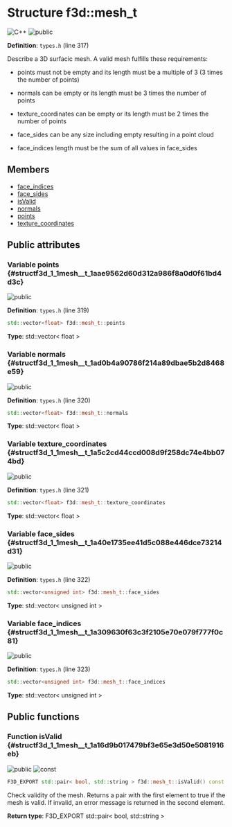 # Structure f3d::mesh\_t

![][C++]
![][public]

**Definition**: `types.h` (line 317)



Describe a 3D surfacic mesh. A valid mesh fulfills these requirements:
* points must not be empty and its length must be a multiple of 3 (3 times the number of points)

* normals can be empty or its length must be 3 times the number of points

* texture_coordinates can be empty or its length must be 2 times the number of points

* face_sides can be any size including empty resulting in a point cloud

* face_indices length must be the sum of all values in face_sides

## Members

* [face\_indices](structf3d_1_1mesh__t.md#structf3d_1_1mesh__t_1a309630f63c3f2105e70e079f777f0c81)
* [face\_sides](structf3d_1_1mesh__t.md#structf3d_1_1mesh__t_1a40e1735ee41d5c088e446dce73214d31)
* [isValid](structf3d_1_1mesh__t.md#structf3d_1_1mesh__t_1a16d9b017479bf3e65e3d50e5081916eb)
* [normals](structf3d_1_1mesh__t.md#structf3d_1_1mesh__t_1ad0b4a90786f214a89dbae5b2d8468e59)
* [points](structf3d_1_1mesh__t.md#structf3d_1_1mesh__t_1aae9562d60d312a986f8a0d0f61bd4d3c)
* [texture\_coordinates](structf3d_1_1mesh__t.md#structf3d_1_1mesh__t_1a5c2cd44ccd008d9f258dc74e4bb074bd)

## Public attributes

### Variable points {#structf3d_1_1mesh__t_1aae9562d60d312a986f8a0d0f61bd4d3c}

![][public]

**Definition**: `types.h` (line 319)


```cpp
std::vector<float> f3d::mesh_t::points
```








**Type**: std::vector< float >



### Variable normals {#structf3d_1_1mesh__t_1ad0b4a90786f214a89dbae5b2d8468e59}

![][public]

**Definition**: `types.h` (line 320)


```cpp
std::vector<float> f3d::mesh_t::normals
```








**Type**: std::vector< float >



### Variable texture\_coordinates {#structf3d_1_1mesh__t_1a5c2cd44ccd008d9f258dc74e4bb074bd}

![][public]

**Definition**: `types.h` (line 321)


```cpp
std::vector<float> f3d::mesh_t::texture_coordinates
```








**Type**: std::vector< float >



### Variable face\_sides {#structf3d_1_1mesh__t_1a40e1735ee41d5c088e446dce73214d31}

![][public]

**Definition**: `types.h` (line 322)


```cpp
std::vector<unsigned int> f3d::mesh_t::face_sides
```








**Type**: std::vector< unsigned int >



### Variable face\_indices {#structf3d_1_1mesh__t_1a309630f63c3f2105e70e079f777f0c81}

![][public]

**Definition**: `types.h` (line 323)


```cpp
std::vector<unsigned int> f3d::mesh_t::face_indices
```








**Type**: std::vector< unsigned int >



## Public functions

### Function isValid {#structf3d_1_1mesh__t_1a16d9b017479bf3e65e3d50e5081916eb}

![][public]
![][const]


```cpp
F3D_EXPORT std::pair< bool, std::string > f3d::mesh_t::isValid() const
```




Check validity of the mesh. Returns a pair with the first element to true if the mesh is valid. If invalid, an error message is returned in the second element.



**Return type**: F3D_EXPORT std::pair< bool, std::string >



[public]: https://img.shields.io/badge/-public-brightgreen (public)
[C++]: https://img.shields.io/badge/language-C%2B%2B-blue (C++)
[protected]: https://img.shields.io/badge/-protected-yellow (protected)
[const]: https://img.shields.io/badge/-const-lightblue (const)
[static]: https://img.shields.io/badge/-static-lightgrey (static)
[private]: https://img.shields.io/badge/-private-red (private)